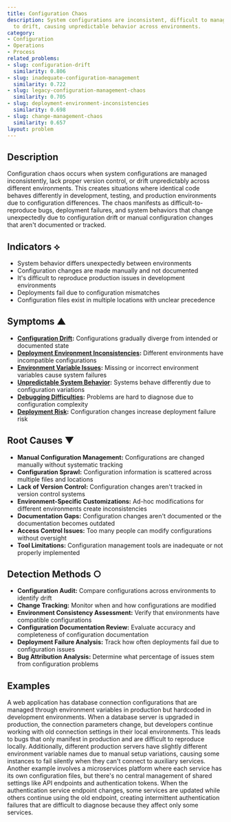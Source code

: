 ```yaml
---
title: Configuration Chaos
description: System configurations are inconsistent, difficult to manage, and prone
  to drift, causing unpredictable behavior across environments.
category:
- Configuration
- Operations
- Process
related_problems:
- slug: configuration-drift
  similarity: 0.806
- slug: inadequate-configuration-management
  similarity: 0.722
- slug: legacy-configuration-management-chaos
  similarity: 0.705
- slug: deployment-environment-inconsistencies
  similarity: 0.698
- slug: change-management-chaos
  similarity: 0.657
layout: problem
---
```


## Description

Configuration chaos occurs when system configurations are managed inconsistently, lack proper version control, or drift unpredictably across different environments. This creates situations where identical code behaves differently in development, testing, and production environments due to configuration differences. The chaos manifests as difficult-to-reproduce bugs, deployment failures, and system behaviors that change unexpectedly due to configuration drift or manual configuration changes that aren't documented or tracked.

## Indicators ⟡

- System behavior differs unexpectedly between environments
- Configuration changes are made manually and not documented
- It's difficult to reproduce production issues in development environments
- Deployments fail due to configuration mismatches
- Configuration files exist in multiple locations with unclear precedence

## Symptoms ▲

- **[Configuration Drift](configuration-drift.md):** Configurations gradually diverge from intended or documented state
- **[Deployment Environment Inconsistencies](deployment-environment-inconsistencies.md):** Different environments have incompatible configurations
- **[Environment Variable Issues](environment-variable-issues.md):** Missing or incorrect environment variables cause system failures
- **[Unpredictable System Behavior](unpredictable-system-behavior.md):** Systems behave differently due to configuration variations
- **[Debugging Difficulties](debugging-difficulties.md):** Problems are hard to diagnose due to configuration complexity
- **[Deployment Risk](deployment-risk.md):** Configuration changes increase deployment failure risk

## Root Causes ▼

- **Manual Configuration Management:** Configurations are changed manually without systematic tracking
- **Configuration Sprawl:** Configuration information is scattered across multiple files and locations
- **Lack of Version Control:** Configuration changes aren't tracked in version control systems
- **Environment-Specific Customizations:** Ad-hoc modifications for different environments create inconsistencies
- **Documentation Gaps:** Configuration changes aren't documented or the documentation becomes outdated
- **Access Control Issues:** Too many people can modify configurations without oversight
- **Tool Limitations:** Configuration management tools are inadequate or not properly implemented

## Detection Methods ○

- **Configuration Audit:** Compare configurations across environments to identify drift
- **Change Tracking:** Monitor when and how configurations are modified
- **Environment Consistency Assessment:** Verify that environments have compatible configurations
- **Configuration Documentation Review:** Evaluate accuracy and completeness of configuration documentation
- **Deployment Failure Analysis:** Track how often deployments fail due to configuration issues
- **Bug Attribution Analysis:** Determine what percentage of issues stem from configuration problems

## Examples

A web application has database connection configurations that are managed through environment variables in production but hardcoded in development environments. When a database server is upgraded in production, the connection parameters change, but developers continue working with old connection settings in their local environments. This leads to bugs that only manifest in production and are difficult to reproduce locally. Additionally, different production servers have slightly different environment variable names due to manual setup variations, causing some instances to fail silently when they can't connect to auxiliary services. Another example involves a microservices platform where each service has its own configuration files, but there's no central management of shared settings like API endpoints and authentication tokens. When the authentication service endpoint changes, some services are updated while others continue using the old endpoint, creating intermittent authentication failures that are difficult to diagnose because they affect only some services.